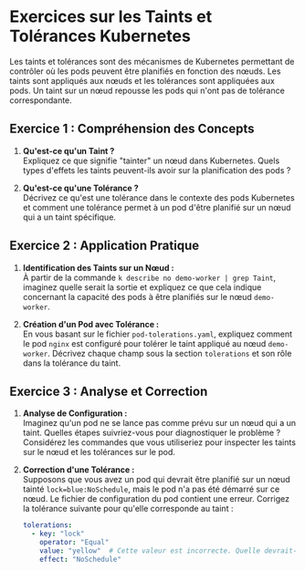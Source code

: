 # Exercices sur les Taints et Tolérances Kubernetes

Les taints et tolérances sont des mécanismes de Kubernetes permettant de contrôler où les pods peuvent être planifiés en fonction des nœuds. Les taints sont appliqués aux nœuds et les tolérances sont appliquées aux pods. Un taint sur un nœud repousse les pods qui n'ont pas de tolérance correspondante.

## Exercice 1 : Compréhension des Concepts

1. **Qu'est-ce qu'un Taint ?**  
   Expliquez ce que signifie "tainter" un nœud dans Kubernetes. Quels types d'effets les taints peuvent-ils avoir sur la planification des pods ?

2. **Qu'est-ce qu'une Tolérance ?**  
   Décrivez ce qu'est une tolérance dans le contexte des pods Kubernetes et comment une tolérance permet à un pod d'être planifié sur un nœud qui a un taint spécifique.

## Exercice 2 : Application Pratique

1. **Identification des Taints sur un Nœud :**  
   À partir de la commande `k describe no demo-worker | grep Taint`, imaginez quelle serait la sortie et expliquez ce que cela indique concernant la capacité des pods à être planifiés sur le nœud `demo-worker`.

2. **Création d'un Pod avec Tolérance :**  
   En vous basant sur le fichier `pod-tolerations.yaml`, expliquez comment le pod `nginx` est configuré pour tolérer le taint appliqué au nœud `demo-worker`. Décrivez chaque champ sous la section `tolerations` et son rôle dans la tolérance du taint.

## Exercice 3 : Analyse et Correction

1. **Analyse de Configuration :**  
   Imaginez qu'un pod ne se lance pas comme prévu sur un nœud qui a un taint. Quelles étapes suivriez-vous pour diagnostiquer le problème ? Considérez les commandes que vous utiliseriez pour inspecter les taints sur le nœud et les tolérances sur le pod.

2. **Correction d'une Tolérance :**  
   Supposons que vous avez un pod qui devrait être planifié sur un nœud tainté `lock=blue:NoSchedule`, mais le pod n'a pas été démarré sur ce nœud. Le fichier de configuration du pod contient une erreur. Corrigez la tolérance suivante pour qu'elle corresponde au taint :

   ```yaml
   tolerations:
     - key: "lock"
       operator: "Equal"
       value: "yellow"  # Cette valeur est incorrecte. Quelle devrait-elle être ?
       effect: "NoSchedule"
   ```
